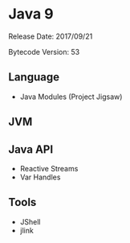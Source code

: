 # Java 9

Release Date: 2017/09/21

Bytecode Version: 53

## Language

* Java Modules (Project Jigsaw)

## JVM

## Java API

* Reactive Streams
* Var Handles

## Tools

* JShell
* jlink

